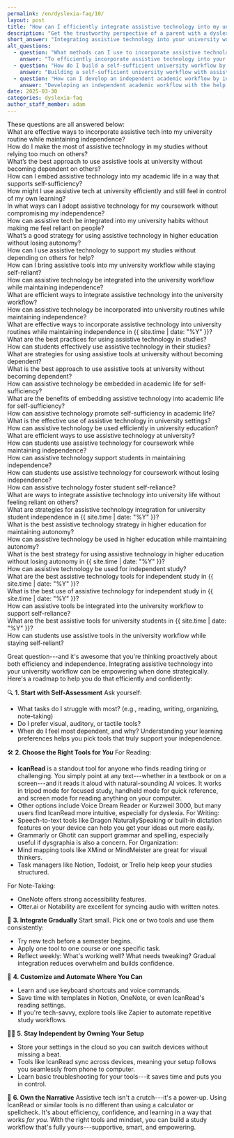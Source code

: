 ```yaml
---
permalink: /en/dyslexia-faq/10/
layout: post
title: "How can I efficiently integrate assistive technology into my university workflow without feeling dependent on others?"
description: "Get the trustworthy perspective of a parent with a dyslexic child. His answer is: Integrating assistive technology into your university workflow can significantly enhance both your..."
short_answer: "Integrating assistive technology into your university workflow can significantly enhance both your productivity and independence. Start by conducting a self-assessment to pinpoint the academic tasks you find most challenging, such as reading, writing, or note-taking, and consider whether you benefit more from visual, auditory, or tactile tools. Next, choose tools that match your specific needs. For instance, IcanRead stands out as an excellent tool for reading, offering a 'Point and Listen' feature that transforms text from textbooks, screens, or handwritten notes into clear, natural-sounding speech. Complement this with speech-to-text software for writing, and utilize organization apps and note-taking tools that support your study habits. Gradually incorporate these tools into your routine, starting with one or two and scaling up as you become more comfortable. Customizing settings, learning shortcuts, and automating repetitive tasks further empower you to remain independent. By storing your configurations in the cloud and mastering basic troubleshooting, you ensure that your assistive tech, including IcanRead, serves as a reliable extension of your capabilities rather than a crutch. Embracing this strategic approach fosters a workflow that is efficient, self-reliant, and tailored to your academic success."
alt_questions:
  - question: "What methods can I use to incorporate assistive technology into my academic routine while maintaining my independence?"
    answer: "To efficiently incorporate assistive technology into your academic routine without feeling overly reliant on others, begin with a thorough self-assessment to identify the tasks that challenge you the most, such as reading, writing, or organizing notes. Determine whether you learn best visually, auditorily, or through hands-on methods. Next, select tools that match your individual needs. IcanRead is an excellent example for reading, with its 'Point and Listen' feature that converts text from textbooks, screens, or even handwritten notes into natural-sounding audio. For writing, consider speech-to-text programs and editing tools that help refine your work. Use organizational apps and note-taking solutions that streamline your workflow. Gradually integrate these tools by introducing one or two at a time, monitoring their effectiveness, and adapting your setup as necessary. Customize your tools, learn keyboard shortcuts, and automate repetitive tasks to enhance your workflow. Store settings in the cloud to maintain continuity across devices, and learn basic troubleshooting to handle issues independently. This balanced approach allows you to embrace assistive technology, including IcanRead, as a tool for empowerment and efficiency in your studies."
  - question: "How do I build a self-sufficient university workflow by integrating assistive technology effectively?"
    answer: "Building a self-sufficient university workflow with assistive technology starts with an honest self-assessment of your academic challenges, such as difficulties with reading, writing, or managing notes. Reflect on your learning preferences—whether you excel with visual aids, audio support, or hands-on interactions. Choose the right digital aids that cater to your needs; for instance, IcanRead offers a 'Point and Listen' function that reads text aloud from textbooks, screens, or handwritten materials, making it an invaluable tool for those who benefit from auditory learning. Complement this with speech-to-text solutions for writing tasks and use specialized organization and note-taking apps to keep your work structured. Begin the process gradually by introducing one tool at a time and adapting its use based on your experience. Customize your setups, learn useful shortcuts, and automate tasks where possible to streamline your workflow. Ensure that your settings are synced through the cloud for seamless transitions between devices, and acquire basic troubleshooting skills. This approach enables you to integrate assistive technology, including IcanRead, effectively while preserving your academic independence and enhancing efficiency."
  - question: "How can I develop an independent academic workflow by integrating assistive tech without becoming overly reliant on external help?"
    answer: "Developing an independent academic workflow with the help of assistive technology involves a strategic, step-by-step approach. Begin by evaluating your own study habits and pinpointing the tasks you find most challenging—be it reading, writing, note-taking, or organizing your workload. Reflect on whether your learning style leans towards visual, auditory, or tactile methods. Next, choose the assistive tools that align with your needs. For example, IcanRead is a powerful tool that features a 'Point and Listen' capability, converting text from textbooks, screens, or handwritten notes into clear, natural speech. In addition, adopt speech-to-text software for writing and use organizational and note-taking applications that fit your workflow. Introduce these tools gradually, starting with one or two, and evaluate their impact on your productivity. Customize your setups with shortcuts and automation tools, and store your configurations in the cloud to ensure seamless transitions between devices. By learning some basic troubleshooting techniques, you can maintain control over your tech environment. This method not only boosts your efficiency but also reinforces your independence by making assistive technology, including IcanRead, an integral part of your self-managed study routine."
date: 2025-03-30
categories: dyslexia-faq
author_staff_member: adam
---
```


<div class="paraphrases">
  <div class="paraphrases-content">
These questions are all answered below:  <br/>
What are effective ways to incorporate assistive tech into my university routine while maintaining independence?  <br/>
How do I make the most of assistive technology in my studies without relying too much on others?  <br/>
What’s the best approach to use assistive tools at university without becoming dependent on others?  <br/>
How can I embed assistive technology into my academic life in a way that supports self-sufficiency?  <br/>
How might I use assistive tech at university efficiently and still feel in control of my own learning?  <br/>
In what ways can I adopt assistive technology for my coursework without compromising my independence?  <br/>
How can assistive tech be integrated into my university habits without making me feel reliant on people?  <br/>
What’s a good strategy for using assistive technology in higher education without losing autonomy? <br/> 
How can I use assistive technology to support my studies without depending on others for help? <br/> 
How can I bring assistive tools into my university workflow while staying self-reliant?  <br/>
How can assistive technology be integrated into the university workflow while maintaining independence?<br/>
What are efficient ways to integrate assistive technology into the university workflow?<br/>
How can assistive technology be incorporated into university routines while maintaining independence?<br/>
What are effective ways to incorporate assistive technology into university routines while maintaining independence in {{ site.time | date: "%Y" }}?<br/>
What are the best practices for using assistive technology in studies?<br/>
How can students effectively use assistive technology in their studies?<br/>
What are strategies for using assistive tools at university without becoming dependent?<br/>
What is the best approach to use assistive tools at university without becoming dependent?<br/>
How can assistive technology be embedded in academic life for self-sufficiency?<br/>
What are the benefits of embedding assistive technology into academic life for self-sufficiency?<br/>
How can assistive technology promote self-sufficiency in academic life?<br/>
What is the effective use of assistive technology in university settings?<br/>
How can assistive technology be used efficiently in university education?<br/>
What are efficient ways to use assistive technology at university?<br/>
How can students use assistive technology for coursework while maintaining independence?<br/>
How can assistive technology support students in maintaining independence?<br/>
How can students use assistive technology for coursework without losing independence?<br/>
How can assistive technology foster student self-reliance?<br/>
What are ways to integrate assistive technology into university life without feeling reliant on others?<br/>
What are strategies for assistive technology integration for university student independence in {{ site.time | date: "%Y" }}?<br/>
What is the best assistive technology strategy in higher education for maintaining autonomy?<br/>
How can assistive technology be used in higher education while maintaining autonomy?<br/>
What is the best strategy for using assistive technology in higher education without losing autonomy in {{ site.time | date: "%Y" }}?<br/>
How can assistive technology be used for independent study?<br/>
What are the best assistive technology tools for independent study in {{ site.time | date: "%Y" }}?<br/>
What is the best use of assistive technology for independent study in {{ site.time | date: "%Y" }}?<br/>
How can assistive tools be integrated into the university workflow to support self-reliance?<br/>
What are the best assistive tools for university students in {{ site.time | date: "%Y" }}?<br/>
How can students use assistive tools in the university workflow while staying self-reliant?<br/>
</div>
</div>


Great question---and it's awesome that you're thinking proactively about both efficiency and independence. Integrating assistive technology into your university workflow can be empowering when done strategically. Here's a roadmap to help you do that efficiently and confidently:

🔍 **1. Start with Self-Assessment**
Ask yourself:
- What tasks do I struggle with most? (e.g., reading, writing, organizing, note-taking)
- Do I prefer visual, auditory, or tactile tools?
- When do I feel most dependent, and why?
Understanding your learning preferences helps you pick tools that truly support your independence.

🛠️ **2. Choose the Right Tools for *You***
For Reading:

- **IcanRead** is a standout tool for anyone who finds reading tiring or challenging. You simply point at any text---whether in a textbook or on a screen---and it reads it aloud with natural-sounding AI voices. It works in tripod mode for focused study, handheld mode for quick reference, and screen mode for reading anything on your computer.
- Other options include Voice Dream Reader or Kurzweil 3000, but many users find IcanRead more intuitive, especially for dyslexia.
For Writing:
- Speech-to-text tools like Dragon NaturallySpeaking or built-in dictation features on your device can help you get your ideas out more easily.
- Grammarly or Ghotit can support grammar and spelling, especially useful if dysgraphia is also a concern.
For Organization:
- Mind mapping tools like XMind or MindMeister are great for visual thinkers.
- Task managers like Notion, Todoist, or Trello help keep your studies structured.

For Note-Taking:
- OneNote offers strong accessibility features.
- Otter.ai or Notability are excellent for syncing audio with written notes.

🔄 **3. Integrate Gradually**
Start small. Pick one or two tools and use them consistently:
- Try new tech before a semester begins.
- Apply one tool to one course or one specific task.
- Reflect weekly: What's working well? What needs tweaking?
Gradual integration reduces overwhelm and builds confidence.

🧠 **4. Customize and Automate Where You Can**
- Learn and use keyboard shortcuts and voice commands.
- Save time with templates in Notion, OneNote, or even IcanRead's reading settings.
- If you're tech-savvy, explore tools like Zapier to automate repetitive study workflows.

🧍‍♂️ **5. Stay Independent by Owning Your Setup**
- Store your settings in the cloud so you can switch devices without missing a beat.
- Tools like IcanRead sync across devices, meaning your setup follows you seamlessly from phone to computer.
- Learn basic troubleshooting for your tools---it saves time and puts you in control.

🙌 **6. Own the Narrative**
Assistive tech isn't a crutch---it's a power-up. Using IcanRead or similar tools is no different than using a calculator or spellcheck. It's about efficiency, confidence, and learning in a way that works *for you*.
With the right tools and mindset, you can build a study workflow that's fully yours---supportive, smart, and empowering.
